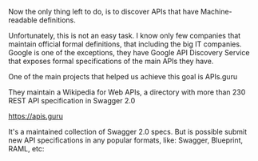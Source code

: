 Now the only thing left to do, is to discover APIs that have Machine-readable definitions.

Unfortunately, this is not an easy task. I know only few companies that maintain official formal definitions, that
including the big IT companies. Google is one of the exceptions, they have Google API Discovery Service that
exposes formal specifications of the main APIs they have.

One of the main projects that helped us achieve this goal is APIs.guru

They maintain a Wikipedia for Web APIs, a directory with more than 230 REST API specification in Swagger 2.0

https://apis.guru

It's a maintained collection of Swagger 2.0 specs. But is possible submit new API specifications in any popular
formats, like: Swagger, Blueprint, RAML, etc: 
